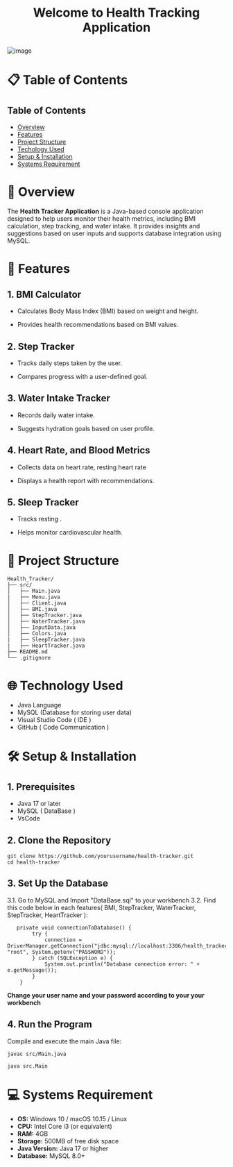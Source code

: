 # <p align="center">Welcome to Health Tracking Application</p>
![image](https://github.com/user-attachments/assets/f84c65a4-4195-45c6-9fee-0ed54cd5dac7)

# 📋 Table of Contents

## Table of Contents
- [Overview](#overview)
- [Features](#features)
- [Project Structure](#project-structure)
- [Techology Used](#technology-used)
- [Setup & Installation](#setup-&-installation)
- [Systems Requirement](#systems-requirement)


# 📌 Overview

The **Health Tracker Application** is a Java-based console application designed to help users monitor their health metrics, including BMI calculation, step tracking, and water intake. It provides insights and suggestions based on user inputs and supports database integration using MySQL.

# 🚀 Features

## 1. BMI Calculator

- Calculates Body Mass Index (BMI) based on weight and height.

- Provides health recommendations based on BMI values.

## 2. Step Tracker

- Tracks daily steps taken by the user.

- Compares progress with a user-defined goal.

## 3. Water Intake Tracker

- Records daily water intake.

- Suggests hydration goals based on user profile.

## 4. Heart Rate, and Blood Metrics

- Collects data on heart rate, resting heart rate

- Displays a health report with recommendations.

## 5. Sleep Tracker

- Tracks resting .

- Helps monitor cardiovascular health.

# 📂 Project Structure

```
Health_Tracker/
├── src/
│   ├── Main.java
|   ├── Menu.java
│   ├── Client.java
│   ├── BMI.java
│   ├── StepTracker.java
│   ├── WaterTracker.java
│   ├── InputData.java
│   ├── Colors.java
|   ├── SleepTracker.java
|   ├── HeartTracker.java
├── README.md
└── .gitignore
```

# 🌐 Technology Used

- Java Language
- MySQL (Database for storing user data)
- Visual Studio Code ( IDE )
- GitHub ( Code Communication )

# 🛠️ Setup & Installation

## 1. Prerequisites

- Java 17 or later
- MySQL ( DataBase )
- VsCode

## 2. Clone the Repository

```
git clone https://github.com/yourusername/health-tracker.git
cd health-tracker
```

## 3. Set Up the Database

3.1. Go to MySQL and Import "DataBase.sql" to your workbench
3.2. Find this code below in each features( BMI, StepTracker, WaterTracker, StepTracker, HeartTracker ):
   
```
   private void connectionToDatabase() {
        try {
            connection = DriverManager.getConnection("jdbc:mysql://localhost:3306/health_tracker", "root", System.getenv("PASSWORD"));
        } catch (SQLException e) {
            System.out.println("Database connection error: " + e.getMessage());
        }
    }
```


  **Change your user name and your password according to your  your workbench**

## 4. Run the Program

Compile and execute the main Java file:
```
javac src/Main.java

java src.Main
```

# 💻 Systems Requirement

- **OS:** Windows 10 / macOS 10.15 / Linux
- **CPU:** Intel Core i3 (or equivalent)
- **RAM:** 4GB
- **Storage:** 500MB of free disk space
- **Java Version:** Java 17 or higher
- **Database:** MySQL 8.0+
